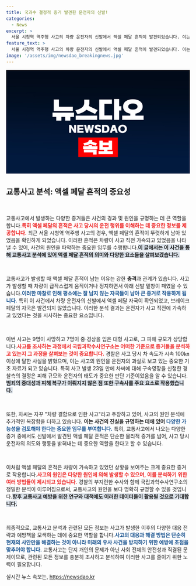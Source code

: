 ```yaml
---
title: 국과수 결정적 증거 발견한 운전자의 신발!
categories:
  - News
excerpt: >
  서울 시청역 역주행 사고의 차량 운전자의 신발에서 액셀 페달 흔적이 발견되었습니다. 이는 강한 충격 속에서 가속을 확인할 결정적 증거로 평가받고 있습니다. 경찰은 운전자의 과실로 사고 원인을 판단하고 구속영장을 신청했습니다.
feature_text: >
  서울 시청역 역주행 사고의 차량 운전자의 신발에서 액셀 페달 흔적이 발견되었습니다. 이는 강한 충격 속에서 가속을 확인할 결정적 증거로 평가받고 있습니다. 경찰은 운전자의 과실로 사고 원인을 판단하고 구속영장을 신청했습니다.
image: '/assets/img/newsdao_breakingnews.jpg'
---
```


<p><img src="/assets/img/newsdao_breakingnews.jpg" alt="bookingtag 속보" /></p>

<h2 data-ke-size="size26">교통사고 분석: 액셀 페달 흔적의 중요성</h2>

<p data-ke-size="size16">&nbsp;</p> 

<p>교통사고에서 발생하는 다양한 증거들은 사건의 경과 및 원인을 규명하는 데 큰 역할을 합니다.<b><span style="color: #ee2323;">특히 액셀 페달의 흔적은 사고 당시의 운전 행위를 이해하는 데 중요한 정보를 제공합니다.</span></b> 최근 서울 시청역 역주행 사고의 경우, 액셀 페달의 흔적이 뚜렷하게 남아 있었음을 확인하게 되었습니다. 이러한 흔적은 차량이 사고 직전 가속되고 있었음을 나타낼 수 있어, 사건의 원인을 파악하는 중요한 임무를 수행합니다.<b><span style="background-color: #21538527;">이 글에서는 이 사건을 통해 교통사고 분석에 있어 액셀 페달 흔적의 의미와 다양한 요소들을 살펴보겠습니다.</span></b></p>

<p data-ke-size="size16">&nbsp;</p>

<p>교통사고가 발생할 때 액셀 페달 흔적이 남는 이유는 강한 <b>충격</b>과 관계가 있습니다. 사고가 발생할 때 차량이 급작스럽게 움직이거나 정지하면서 아래 신발 밑창이 패였을 수 있습니다.<b><span style="color: #1a5490;">이러한 마찰로 인해 평소에는 잘 남지 않는 자국들이 남아 큰 증거로 작용하게 됩니다.</span></b> 특히 이 사건에서 차량 운전자의 신발에서 액셀 페달 자국이 확인되었고, 브레이크 페달의 자국은 발견되지 않았습니다. 이러한 분석 결과는 운전자가 사고 직전에 가속하고 있었다는 것을 시사하는 중요한 요소입니다.</p>

<p data-ke-size="size16">&nbsp;</p> 

<p>이번 사고는 9명이 사망하고 7명이 중·경상을 입은 대형 사고로, 그 피해 규모가 상당합니다.<b><span style="color: #ee2323;">사고를 조사하는 과정에서 국립과학수사연구소는 어떠한 기준으로 증거들을 분석하고 있는지 그 과정을 살펴보는 것이 중요합니다.</span></b> 경찰은 사고 당시 차 속도가 시속 100㎞ 이상에 달한 사실을 밝혔으며, 이는 사고의 원인을 운전자의 과실로 보고 있는 중요한 기초 자료가 되고 있습니다. 특히 사고 발생 23일 만에 차씨에 대해 구속영장을 신청한 경찰측의 결정은 피해 규모와 운전자의 태도가 중요한 판단 기준이었음을 알 수 있습니다.<b><span style="background-color: #21538527;">범죄의 중대성과 피해 복구가 이뤄지지 않은 점 또한 구속사를 주요 요소로 작용했습니다.</span></b></p>

<p data-ke-size="size16">&nbsp;</p> 

<p>또한, 차씨는 자꾸 "차량 결함으로 인한 사고"라고 주장하고 있어, 사고의 원인 분석에 추가적인 복잡함을 더하고 있습니다. <b>이는 사건의 진실을 규명하는 데에 있어 <span style="color: #1a5490;">다양한 가능성을 검토해야 한다는 중요한 임무를 부여합니다.</span></b> 특히, 교통사고에서 나오는 다양한 증거 중에서도 신발에서 발견된 액셀 페달 흔적은 단순한 물리적 증거를 넘어, 사고 당시 운전자의 의도와 행동을 밝혀내는 데 중요한 역할을 한다고 할 수 있습니다.</p>

<p data-ke-size="size16">&nbsp;</p>

<p>이처럼 액셀 페달의 흔적은 차량이 가속하고 있었던 상황을 보여주는 크게 중요한 증거로 작용합니다.<b><span style="color: #ee2323;">사고의 원인은 다양한 원인에 의해 발생할 수 있으며, 이를 분석하기 위한 여러 방법들이 제시되고 있습니다.</span></b> 경찰의 부지런한 수사와 함께 국립과학수사연구소의 정밀한 분석이 이루어짐으로써, 교통사고의 원인을 보다 명확히 규명할 수 있을 것입니다.<b><span style="background-color: #21538527;">향후 교통사고 예방을 위한 연구와 대책에도 이러한 데이터들이 활용될 것으로 기대합니다.</span></b></p>

<p data-ke-size="size16">&nbsp;</p>

<p>최종적으로, 교통사고 분석과 관련된 모든 정보는 사고가 발생한 이후의 다양한 대응 전략과 예방책을 모색하는 데에 중요한 역할을 합니다.<b><span style="color: #1a5490;">사고의 대응과 해결 방법은 단순히 현재의 사안만을 해결하는 것이 아니라 미래의 유사 사건을 방지하기 위한 예방에 초점을 맞추어야 합니다.</span></b> 교통사고는 단지 개인의 문제가 아닌 사회 전체의 안전성과 직결된 문제이므로, 관련된 모든 정보를 충분히 조사하고 분석하여 이러한 사고를 줄이기 위한 노력이 필요합니다.</p>
실시간 뉴스 속보는, <a href="https://newsdao.kr" rel="dofollow">https://newsdao.kr</a>


